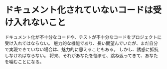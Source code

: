 # ドキュメント化されていないコードは受け入れないこと

ドキュメント化が不十分なコードや、テストが不十分なコードをプロジェクトに受け入れてはならない。
魅力的な機能であり、長い間望んでいたが、まだ自分で実現できていない場合は、魅力的に思えることもある。
しかし、誘惑に抵抗しなければならない。
将来、それがあなたを悩ませ、跳ね返ってきて、あなたを噛むことになる。

